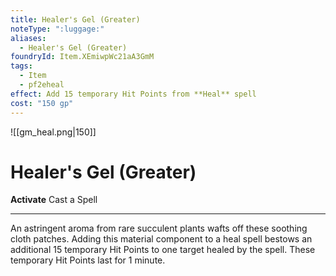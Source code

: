 ```yaml
---
title: Healer's Gel (Greater)
noteType: ":luggage:"
aliases:
  - Healer's Gel (Greater)
foundryId: Item.XEmiwpWc21aA3GmM
tags:
  - Item
  - pf2eheal
effect: Add 15 temporary Hit Points from **Heal** spell
cost: "150 gp"
---
```

![[gm_heal.png|150]]
# Healer's Gel (Greater)


**Activate** Cast a Spell

* * *

An astringent aroma from rare succulent plants wafts off these soothing cloth patches. Adding this material component to a heal spell bestows an additional 15 temporary Hit Points to one target healed by the spell. These temporary Hit Points last for 1 minute.


